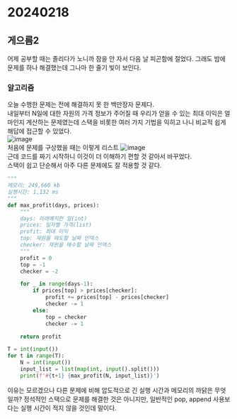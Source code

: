 # 20240218
## 게으름2
어제 공부할 때는 졸리다가 노니까 잠을 안 자서 다음 날 피곤함에 절었다.
그래도 밤에 문제를 하나 해결했는데 그나마 한 줄기 빛이 보인다.

### 알고리즘
오늘 수행한 문제는 전에 해결하지 못 한 백만장자 문제다.  
내일부터 N일에 대한 자원의 가격 정보가 주어질 때 우리가 얻을 수 있는 최대 이익은 얼마인지 계산하는 문제였는데 스택을 비롯한 여러 가지 기법을 익히고 나니 비교적 쉽게 해답에 접근할 수 있었다.  
![image](https://github.com/qldrh112/TIL/assets/69291489/d752fdb8-7aea-4321-a783-d9ad689a28ad)  
처음에 문제를 구상했을 때는 이렇게 리스트 
![image](https://github.com/qldrh112/TIL/assets/69291489/64c9ac6c-d85b-43df-a53c-83af1621bbfd)  
근데 코드를 짜기 시작하니 이것이 더 이해하기 편할 것 같아서 바꾸었다.  
스택이 쉽고 단순해서 아주 다른 문제에도 잘 적용할 것 같다.  

``` python
"""
메모리: 249,660 kb
실행시간: 1,132 ms
"""
def max_profit(days, prices):
    """
    days: 미래예지한 일(int)
    prices: 일자별 가격(list)
    profit: 최대 이익
    top: 재원을 매도할 날짜 인덱스
    checker: 재원을 매수할 날짜 인덱스
    """
    profit = 0
    top = -1
    checker = -2

    for _ in range(days-1):
        if prices[top] > prices[checker]:
            profit += prices[top] - prices[checker]
            checker -= 1
        else:
            top = checker
            checker -= 1

    return profit

T = int(input())
for t in range(T):
    N = int(input())
    input_list = list(map(int, input().split()))
    print(f'#{t+1} {max_profit(N, input_list)}')
```

이유는 모르겠으나 다른 문제에 비해 압도적으로 긴 실행 시간과 메모리의 까닭은 무엇일까? 정석적인 스택으로 문제를 해결한 것은 아니지만, 일반적인 pop, append 사용보다는 실행 시간이 적지 않을 것인데 말이다.  

